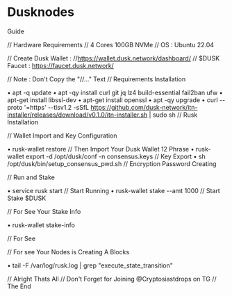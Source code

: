 # Dusknodes

Guide

// Hardware Requirements
// 4 Cores 100GB NVMe
// OS : Ubuntu 22.04
 
// Create Dusk Wallet : //https://wallet.dusk.network/dashboard/
// $DUSK Faucet : https://faucet.dusk.network/
 
// Note : Don't Copy the "//..." Text
// Requirements Installation
 
• apt -q update
• apt -qy install curl git jq lz4 build-essential fail2ban ufw
• apt-get install libssl-dev
• apt-get install openssl
• apt -qy upgrade
• curl --proto '=https' --tlsv1.2 -sSfL https://github.com/dusk-network/itn-installer/releases/download/v0.1.0/itn-installer.sh | sudo sh // Rusk Installation
 
// Wallet Import and Key Configuration
 
• rusk-wallet restore // Then Import Your Dusk Wallet 12 Phrase
• rusk-wallet export -d /opt/dusk/conf -n consensus.keys // Key Export
• sh /opt/dusk/bin/setup_consensus_pwd.sh // Encryption Password Creating
 
// Run and Stake
 
• service rusk start // Start Running
• rusk-wallet stake --amt 1000 // Start Stake $DUSK
 
// For See Your Stake Info
 
• rusk-wallet stake-info
 
// For See 
 
// For see Your Nodes is Creating A Blocks
 
• tail -F /var/log/rusk.log | grep "execute_state_transition"
 
// Alright Thats All
// Don't Forget for Joining @Cryptosiastdrops on TG
// The End
